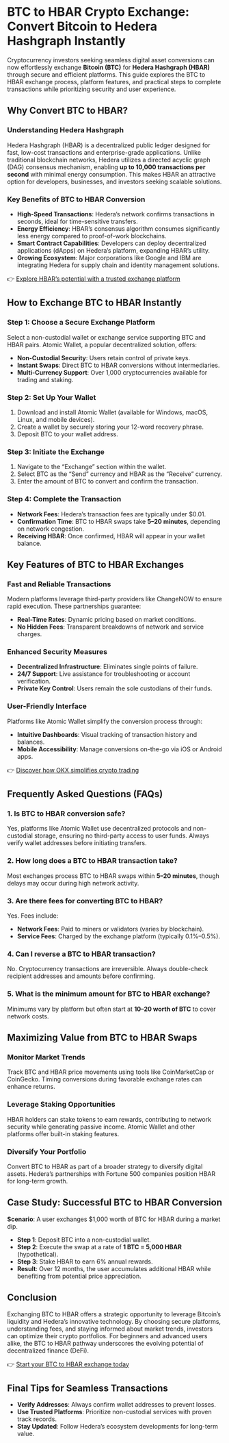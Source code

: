 # BTC to HBAR Crypto Exchange: Convert Bitcoin to Hedera Hashgraph Instantly  

Cryptocurrency investors seeking seamless digital asset conversions can now effortlessly exchange **Bitcoin (BTC)** for **Hedera Hashgraph (HBAR)** through secure and efficient platforms. This guide explores the BTC to HBAR exchange process, platform features, and practical steps to complete transactions while prioritizing security and user experience.  

## Why Convert BTC to HBAR?  

### Understanding Hedera Hashgraph  
Hedera Hashgraph (HBAR) is a decentralized public ledger designed for fast, low-cost transactions and enterprise-grade applications. Unlike traditional blockchain networks, Hedera utilizes a directed acyclic graph (DAG) consensus mechanism, enabling **up to 10,000 transactions per second** with minimal energy consumption. This makes HBAR an attractive option for developers, businesses, and investors seeking scalable solutions.  

### Key Benefits of BTC to HBAR Conversion  
- **High-Speed Transactions**: Hedera’s network confirms transactions in seconds, ideal for time-sensitive transfers.  
- **Energy Efficiency**: HBAR’s consensus algorithm consumes significantly less energy compared to proof-of-work blockchains.  
- **Smart Contract Capabilities**: Developers can deploy decentralized applications (dApps) on Hedera’s platform, expanding HBAR’s utility.  
- **Growing Ecosystem**: Major corporations like Google and IBM are integrating Hedera for supply chain and identity management solutions.  

👉 [Explore HBAR’s potential with a trusted exchange platform](https://bit.ly/okx-bonus)  

## How to Exchange BTC to HBAR Instantly  

### Step 1: Choose a Secure Exchange Platform  
Select a non-custodial wallet or exchange service supporting BTC and HBAR pairs. Atomic Wallet, a popular decentralized solution, offers:  
- **Non-Custodial Security**: Users retain control of private keys.  
- **Instant Swaps**: Direct BTC to HBAR conversions without intermediaries.  
- **Multi-Currency Support**: Over 1,000 cryptocurrencies available for trading and staking.  

### Step 2: Set Up Your Wallet  
1. Download and install Atomic Wallet (available for Windows, macOS, Linux, and mobile devices).  
2. Create a wallet by securely storing your 12-word recovery phrase.  
3. Deposit BTC to your wallet address.  

### Step 3: Initiate the Exchange  
1. Navigate to the “Exchange” section within the wallet.  
2. Select BTC as the “Send” currency and HBAR as the “Receive” currency.  
3. Enter the amount of BTC to convert and confirm the transaction.  

### Step 4: Complete the Transaction  
- **Network Fees**: Hedera’s transaction fees are typically under $0.01.  
- **Confirmation Time**: BTC to HBAR swaps take **5–20 minutes**, depending on network congestion.  
- **Receiving HBAR**: Once confirmed, HBAR will appear in your wallet balance.  

## Key Features of BTC to HBAR Exchanges  

### Fast and Reliable Transactions  
Modern platforms leverage third-party providers like ChangeNOW to ensure rapid execution. These partnerships guarantee:  
- **Real-Time Rates**: Dynamic pricing based on market conditions.  
- **No Hidden Fees**: Transparent breakdowns of network and service charges.  

### Enhanced Security Measures  
- **Decentralized Infrastructure**: Eliminates single points of failure.  
- **24/7 Support**: Live assistance for troubleshooting or account verification.  
- **Private Key Control**: Users remain the sole custodians of their funds.  

### User-Friendly Interface  
Platforms like Atomic Wallet simplify the conversion process through:  
- **Intuitive Dashboards**: Visual tracking of transaction history and balances.  
- **Mobile Accessibility**: Manage conversions on-the-go via iOS or Android apps.  

👉 [Discover how OKX simplifies crypto trading](https://bit.ly/okx-bonus)  

## Frequently Asked Questions (FAQs)  

### 1. **Is BTC to HBAR conversion safe?**  
Yes, platforms like Atomic Wallet use decentralized protocols and non-custodial storage, ensuring no third-party access to user funds. Always verify wallet addresses before initiating transfers.  

### 2. **How long does a BTC to HBAR transaction take?**  
Most exchanges process BTC to HBAR swaps within **5–20 minutes**, though delays may occur during high network activity.  

### 3. **Are there fees for converting BTC to HBAR?**  
Yes. Fees include:  
- **Network Fees**: Paid to miners or validators (varies by blockchain).  
- **Service Fees**: Charged by the exchange platform (typically 0.1%–0.5%).  

### 4. **Can I reverse a BTC to HBAR transaction?**  
No. Cryptocurrency transactions are irreversible. Always double-check recipient addresses and amounts before confirming.  

### 5. **What is the minimum amount for BTC to HBAR exchange?**  
Minimums vary by platform but often start at **$10–$20 worth of BTC** to cover network costs.  

## Maximizing Value from BTC to HBAR Swaps  

### Monitor Market Trends  
Track BTC and HBAR price movements using tools like CoinMarketCap or CoinGecko. Timing conversions during favorable exchange rates can enhance returns.  

### Leverage Staking Opportunities  
HBAR holders can stake tokens to earn rewards, contributing to network security while generating passive income. Atomic Wallet and other platforms offer built-in staking features.  

### Diversify Your Portfolio  
Convert BTC to HBAR as part of a broader strategy to diversify digital assets. Hedera’s partnerships with Fortune 500 companies position HBAR for long-term growth.  

## Case Study: Successful BTC to HBAR Conversion  

**Scenario**: A user exchanges $1,000 worth of BTC for HBAR during a market dip.  
- **Step 1**: Deposit BTC into a non-custodial wallet.  
- **Step 2**: Execute the swap at a rate of **1 BTC = 5,000 HBAR** (hypothetical).  
- **Step 3**: Stake HBAR to earn 6% annual rewards.  
- **Result**: Over 12 months, the user accumulates additional HBAR while benefiting from potential price appreciation.  

## Conclusion  

Exchanging BTC to HBAR offers a strategic opportunity to leverage Bitcoin’s liquidity and Hedera’s innovative technology. By choosing secure platforms, understanding fees, and staying informed about market trends, investors can optimize their crypto portfolios. For beginners and advanced users alike, the BTC to HBAR pathway underscores the evolving potential of decentralized finance (DeFi).  

👉 [Start your BTC to HBAR exchange today](https://bit.ly/okx-bonus)  

## Final Tips for Seamless Transactions  
- **Verify Addresses**: Always confirm wallet addresses to prevent losses.  
- **Use Trusted Platforms**: Prioritize non-custodial services with proven track records.  
- **Stay Updated**: Follow Hedera’s ecosystem developments for long-term value.  

